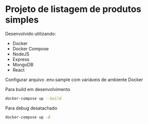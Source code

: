 # Projeto de listagem de produtos simples
Desenvolvido utilizando:
- Docker
- Docker Compose
- NodeJS
- Express
- MongoDB
- React

Configurar arquivo .env.sample com variáveis de ambiente Docker

Para build em desenvolvimento
```bash
docker-compose up --build
```

Para debug desatachado
```bash
docker-compose up -d
```